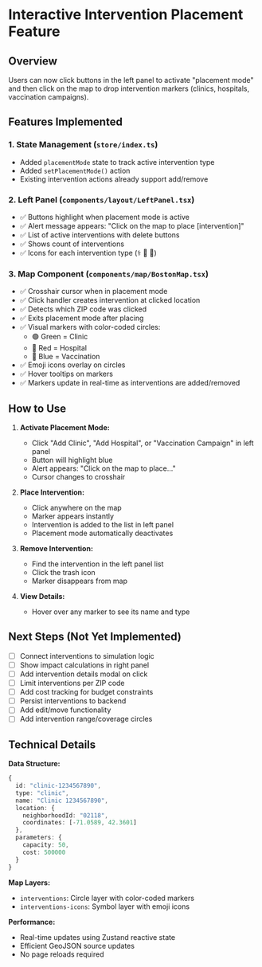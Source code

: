 # Interactive Intervention Placement Feature

## Overview
Users can now click buttons in the left panel to activate "placement mode" and then click on the map to drop intervention markers (clinics, hospitals, vaccination campaigns).

## Features Implemented

### 1. **State Management** (`store/index.ts`)
- Added `placementMode` state to track active intervention type
- Added `setPlacementMode()` action
- Existing intervention actions already support add/remove

### 2. **Left Panel** (`components/layout/LeftPanel.tsx`)
- ✅ Buttons highlight when placement mode is active
- ✅ Alert message appears: "Click on the map to place [intervention]"
- ✅ List of active interventions with delete buttons
- ✅ Shows count of interventions
- ✅ Icons for each intervention type (⚕️ 🏥 💉)

### 3. **Map Component** (`components/map/BostonMap.tsx`)
- ✅ Crosshair cursor when in placement mode
- ✅ Click handler creates intervention at clicked location
- ✅ Detects which ZIP code was clicked
- ✅ Exits placement mode after placing
- ✅ Visual markers with color-coded circles:
  - 🟢 Green = Clinic
  - 🔴 Red = Hospital
  - 🔵 Blue = Vaccination
- ✅ Emoji icons overlay on circles
- ✅ Hover tooltips on markers
- ✅ Markers update in real-time as interventions are added/removed

## How to Use

1. **Activate Placement Mode:**
   - Click "Add Clinic", "Add Hospital", or "Vaccination Campaign" in left panel
   - Button will highlight blue
   - Alert appears: "Click on the map to place..."
   - Cursor changes to crosshair

2. **Place Intervention:**
   - Click anywhere on the map
   - Marker appears instantly
   - Intervention is added to the list in left panel
   - Placement mode automatically deactivates

3. **Remove Intervention:**
   - Find the intervention in the left panel list
   - Click the trash icon
   - Marker disappears from map

4. **View Details:**
   - Hover over any marker to see its name and type

## Next Steps (Not Yet Implemented)

- [ ] Connect interventions to simulation logic
- [ ] Show impact calculations in right panel
- [ ] Add intervention details modal on click
- [ ] Limit interventions per ZIP code
- [ ] Add cost tracking for budget constraints
- [ ] Persist interventions to backend
- [ ] Add edit/move functionality
- [ ] Add intervention range/coverage circles

## Technical Details

**Data Structure:**
```typescript
{
  id: "clinic-1234567890",
  type: "clinic",
  name: "Clinic 1234567890",
  location: {
    neighborhoodId: "02118",
    coordinates: [-71.0589, 42.3601]
  },
  parameters: {
    capacity: 50,
    cost: 500000
  }
}
```

**Map Layers:**
- `interventions`: Circle layer with color-coded markers
- `interventions-icons`: Symbol layer with emoji icons

**Performance:**
- Real-time updates using Zustand reactive state
- Efficient GeoJSON source updates
- No page reloads required

